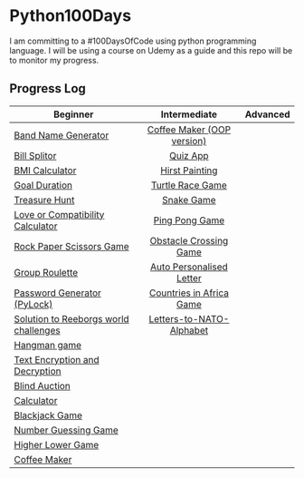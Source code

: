 # Python100Days
I am committing to a #100DaysOfCode using python programming language. I will be using a course on Udemy as a guide and this repo will be to monitor my progress.

## Progress Log

| Beginner      | Intermediate           | Advanced  |
| ------------- |:----------------------:| ---------:|
| [Band Name Generator](https://github.com/A3AJAGBE/band-name-generator) | [Coffee Maker (OOP version)](https://github.com/A3AJAGBE/CoffeeMaker-OOP)  |
| [Bill Splitor](https://github.com/A3AJAGBE/bill-splitor) | [Quiz App](https://github.com/A3AJAGBE/quiz-oop)   | 
| [BMI Calculator](https://github.com/A3AJAGBE/bmi-calc)  | [Hirst Painting](https://github.com/A3AJAGBE/HirstPainting)    | 
| [Goal Duration](https://github.com/A3AJAGBE/goal-duration) | [Turtle Race Game](https://github.com/A3AJAGBE/TurtleRaceGame)    | 
| [Treasure Hunt](https://github.com/A3AJAGBE/treasure-hunt) | [Snake Game](https://github.com/A3AJAGBE/Snake_Game)  |
| [Love or Compatibility Calculator](https://github.com/A3AJAGBE/LoveCalc) | [Ping Pong Game](https://github.com/A3AJAGBE/Ping-Pong-Game)  |   |
| [Rock Paper Scissors Game](https://github.com/A3AJAGBE/rock-paper-scissors-game) | [Obstacle Crossing Game](https://github.com/A3AJAGBE/Crossing-Game)  |
| [Group Roulette](https://github.com/A3AJAGBE/GroupRoulette) | [Auto Personalised Letter](https://github.com/A3AJAGBE/auto-personalised-letter)  |
| [Password Generator (PyLock)](https://github.com/A3AJAGBE/password-generator) | [Countries in Africa Game](https://github.com/A3AJAGBE/Countries-In-Africa-Game)  |
| [Solution to Reeborgs world challenges](https://github.com/A3AJAGBE/Reeborgs_World) | [Letters-to-NATO-Alphabet](https://github.com/A3AJAGBE/Letters-to-nato-alphabet)  |
| [Hangman game](https://github.com/A3AJAGBE/hangman) |   |
| [Text Encryption and Decryption](https://github.com/A3AJAGBE/text-encrypt-decrypt) |   |
| [Blind Auction](https://github.com/A3AJAGBE/blind-auction) |   |
| [Calculator](https://github.com/A3AJAGBE/calculator) |   |
| [Blackjack Game](https://github.com/A3AJAGBE/blackjack) |   |
| [Number Guessing Game](https://github.com/A3AJAGBE/number-guessing-game) |   |
| [Higher Lower Game](https://github.com/A3AJAGBE/higher-lower) |   | 
| [Coffee Maker](https://github.com/A3AJAGBE/coffee-maker) |   | 
